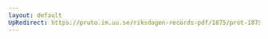 ```yaml
---
layout: default
UpRedirect: https://pruto.im.uu.se/riksdagen-records-pdf/1875/prot-1875--ak--034/prot-1875--ak--034_026.pdf
---
```

